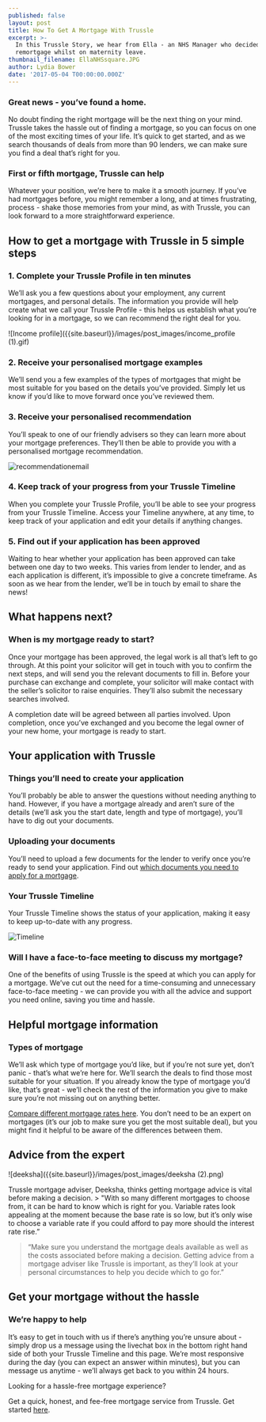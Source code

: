 ```yaml
---
published: false
layout: post
title: How To Get A Mortgage With Trussle
excerpt: >-
  In this Trussle Story, we hear from Ella - an NHS Manager who decided to
  remortgage whilst on maternity leave. 
thumbnail_filename: EllaNHSsquare.JPG
author: Lydia Bower
date: '2017-05-04 T00:00:00.000Z'
---
```


### Great news - you’ve found a home. 
No doubt finding the right mortgage will be the next thing on your mind. Trussle takes the hassle out of finding a mortgage, so you can focus on one of the most exciting times of your life. It’s quick to get started, and as we search thousands of deals from more than 90 lenders, we can make sure you find a deal that’s right for you.  

### First or fifth mortgage, Trussle can help
Whatever your position, we’re here to make it a smooth journey. If you’ve had mortgages before, you might remember a long, and at times frustrating, process - shake those memories from your mind, as with Trussle, you can look forward to a more straightforward experience.  


## How to get a mortgage with Trussle in 5 simple steps

### 1. Complete your Trussle Profile in ten minutes
We’ll ask you a few questions about your employment, any current mortgages, and personal details. The information you provide will help create what we call your Trussle Profile - this helps us establish what you’re looking for in a mortgage, so we can recommend the right deal for you.

![Income profile]({{site.baseurl}}/images/post_images/income_profile (1).gif)

### 2. Receive your personalised mortgage examples
We’ll send you a few examples of the types of mortgages that might be most suitable for you based on the details you’ve provided. Simply let us know if you’d like to move forward once you’ve reviewed them. 

### 3. Receive your personalised recommendation
You’ll speak to one of our friendly advisers so they can learn more about your mortgage preferences. They’ll then be able to provide you with a personalised mortgage recommendation. 

![recommendationemail]({{site.baseurl}}/images/post_images/recommendation_email%20(1).png)

### 4. Keep track of your progress from your Trussle Timeline
When you complete your Trussle Profile, you’ll be able to see your progress from your Trussle Timeline. Access your Timeline anywhere, at any time, to keep track of your application and edit your details if anything changes. 

### 5. Find out if your application has been approved
Waiting to hear whether your application has been approved can take between one day to two weeks. This varies from lender to lender, and as each application is different, it’s impossible to give a concrete timeframe. As soon as we hear from the lender, we’ll be in touch by email to share the news! 


## What happens next?

### When is my mortgage ready to start? 
Once your mortgage has been approved, the legal work is all that’s left to go through. At this point your solicitor will get in touch with you to confirm the next steps, and will send you the relevant documents to fill in. Before your purchase can exchange and complete, your solicitor will make contact with the seller’s solicitor to raise enquiries. They’ll also submit the necessary searches involved.                            

A completion date will be agreed between all parties involved. Upon completion, once you’ve exchanged and you become the legal owner of your new home, your mortgage is ready to start. 

## Your application with Trussle

### Things you’ll need to create your application
You’ll probably be able to answer the questions without needing anything to hand. However, if you have a mortgage already and aren’t sure of the details (we’ll ask you the start date, length and type of mortgage), you’ll have to dig out your documents. 

### Uploading your documents
You’ll need to upload a few documents for the lender to verify once you’re ready to send your application. Find out [which documents you need to apply for a mortgage](https://trussle.com/blog/what-documents-do-you-need-for-a-mortgage "DocumentsMortgage"). 

### Your Trussle Timeline
Your Trussle Timeline shows the status of your application, making it easy to keep up-to-date with any progress.  

![Timeline]({{site.baseurl}}/images/post_images/timeline2.png)


### Will I have a face-to-face meeting to discuss my mortgage?
One of the benefits of using Trussle is the speed at which you can apply for a mortgage. We’ve cut out the need for a time-consuming and unnecessary face-to-face meeting - we can provide you with all the advice and support you need online, saving you time and hassle. 

## Helpful mortgage information 

### Types of mortgage
We’ll ask which type of mortgage you’d like, but if you’re not sure yet, don’t panic - that’s what we’re here for. We’ll search the deals to find those most suitable for your situation. If you already know the type of mortgage you’d like, that’s great - we’ll check the rest of the information you give to make sure you’re not missing out on anything better. 

[Compare different mortgage rates here](https://trussle.com/blog/fixed-tracker-and-variable-rates-explained). You don’t need to be an expert on mortgages (it’s our job to make sure you get the most suitable deal), but you might find it helpful to be aware of the differences between them. 

## Advice from the expert

![deeksha]({{site.baseurl}}/images/post_images/deeksha (2).png)

Trussle mortgage adviser, Deeksha, thinks getting mortgage advice is vital before making a decision.  > "With so many different mortgages to choose from, it can be hard to know which is right for you. Variable rates look appealing at the moment because the base rate is so low, but it’s only wise to choose a variable rate if you could afford to pay more should the interest rate rise.”

> “Make sure you understand the mortgage deals available as well as the costs associated before making a decision. Getting advice from a mortgage adviser like Trussle is important, as they’ll look at your personal circumstances to help you decide which to go for.” 	

## Get your mortgage without the hassle

### We’re happy to help
It’s easy to get in touch with us if there’s anything you’re unsure about - simply drop us a message using the livechat box in the bottom right hand side of both your Trussle Timeline and this page. We’re most responsive during the day (you can expect an answer within minutes), but you can message us anytime - we’ll always get back to you within 24 hours. 


Looking for a hassle-free mortgage experience?

Get a quick, honest, and fee-free mortgage service from Trussle. Get started [here](https://trussle.com/).










